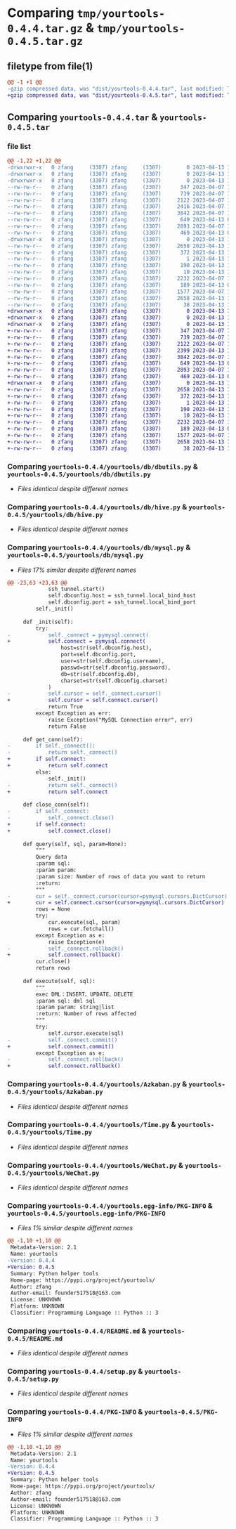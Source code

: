 # Comparing `tmp/yourtools-0.4.4.tar.gz` & `tmp/yourtools-0.4.5.tar.gz`

## filetype from file(1)

```diff
@@ -1 +1 @@
-gzip compressed data, was "dist/yourtools-0.4.4.tar", last modified: Thu Apr 13 10:16:05 2023, max compression
+gzip compressed data, was "dist/yourtools-0.4.5.tar", last modified: Thu Apr 13 10:55:04 2023, max compression
```

## Comparing `yourtools-0.4.4.tar` & `yourtools-0.4.5.tar`

### file list

```diff
@@ -1,22 +1,22 @@
-drwxrwxr-x   0 zfang     (3307) zfang     (3307)        0 2023-04-13 10:16:05.000000 yourtools-0.4.4/
-drwxrwxr-x   0 zfang     (3307) zfang     (3307)        0 2023-04-13 10:16:05.000000 yourtools-0.4.4/yourtools/
-drwxrwxr-x   0 zfang     (3307) zfang     (3307)        0 2023-04-13 10:16:05.000000 yourtools-0.4.4/yourtools/db/
--rw-rw-r--   0 zfang     (3307) zfang     (3307)      347 2023-04-07 10:28:09.000000 yourtools-0.4.4/yourtools/db/__init__.py
--rw-rw-r--   0 zfang     (3307) zfang     (3307)      739 2023-04-07 10:28:09.000000 yourtools-0.4.4/yourtools/db/dbutils.py
--rw-rw-r--   0 zfang     (3307) zfang     (3307)     2122 2023-04-07 10:28:09.000000 yourtools-0.4.4/yourtools/db/hive.py
--rw-rw-r--   0 zfang     (3307) zfang     (3307)     2416 2023-04-07 10:28:09.000000 yourtools-0.4.4/yourtools/db/mysql.py
--rw-rw-r--   0 zfang     (3307) zfang     (3307)     3842 2023-04-07 10:28:09.000000 yourtools-0.4.4/yourtools/Azkaban.py
--rw-rw-r--   0 zfang     (3307) zfang     (3307)      649 2023-04-13 09:13:14.000000 yourtools-0.4.4/yourtools/Time.py
--rw-rw-r--   0 zfang     (3307) zfang     (3307)     2893 2023-04-07 10:28:09.000000 yourtools-0.4.4/yourtools/WeChat.py
--rw-rw-r--   0 zfang     (3307) zfang     (3307)      469 2023-04-13 08:48:52.000000 yourtools-0.4.4/yourtools/__init__.py
-drwxrwxr-x   0 zfang     (3307) zfang     (3307)        0 2023-04-13 10:16:05.000000 yourtools-0.4.4/yourtools.egg-info/
--rw-rw-r--   0 zfang     (3307) zfang     (3307)     2658 2023-04-13 10:16:05.000000 yourtools-0.4.4/yourtools.egg-info/PKG-INFO
--rw-rw-r--   0 zfang     (3307) zfang     (3307)      372 2023-04-13 10:16:05.000000 yourtools-0.4.4/yourtools.egg-info/SOURCES.txt
--rw-rw-r--   0 zfang     (3307) zfang     (3307)        1 2023-04-13 10:16:05.000000 yourtools-0.4.4/yourtools.egg-info/dependency_links.txt
--rw-rw-r--   0 zfang     (3307) zfang     (3307)      190 2023-04-13 10:16:05.000000 yourtools-0.4.4/yourtools.egg-info/requires.txt
--rw-rw-r--   0 zfang     (3307) zfang     (3307)       10 2023-04-13 10:16:05.000000 yourtools-0.4.4/yourtools.egg-info/top_level.txt
--rw-rw-r--   0 zfang     (3307) zfang     (3307)     2232 2023-04-07 10:28:09.000000 yourtools-0.4.4/README.md
--rw-rw-r--   0 zfang     (3307) zfang     (3307)      189 2023-04-13 08:31:32.000000 yourtools-0.4.4/requirements.txt
--rw-rw-r--   0 zfang     (3307) zfang     (3307)     1577 2023-04-07 10:28:09.000000 yourtools-0.4.4/setup.py
--rw-rw-r--   0 zfang     (3307) zfang     (3307)     2658 2023-04-13 10:16:05.000000 yourtools-0.4.4/PKG-INFO
--rw-rw-r--   0 zfang     (3307) zfang     (3307)       38 2023-04-13 10:16:05.000000 yourtools-0.4.4/setup.cfg
+drwxrwxr-x   0 zfang     (3307) zfang     (3307)        0 2023-04-13 10:55:04.000000 yourtools-0.4.5/
+drwxrwxr-x   0 zfang     (3307) zfang     (3307)        0 2023-04-13 10:55:04.000000 yourtools-0.4.5/yourtools/
+drwxrwxr-x   0 zfang     (3307) zfang     (3307)        0 2023-04-13 10:55:04.000000 yourtools-0.4.5/yourtools/db/
+-rw-rw-r--   0 zfang     (3307) zfang     (3307)      347 2023-04-07 10:28:09.000000 yourtools-0.4.5/yourtools/db/__init__.py
+-rw-rw-r--   0 zfang     (3307) zfang     (3307)      739 2023-04-07 10:28:09.000000 yourtools-0.4.5/yourtools/db/dbutils.py
+-rw-rw-r--   0 zfang     (3307) zfang     (3307)     2122 2023-04-07 10:28:09.000000 yourtools-0.4.5/yourtools/db/hive.py
+-rw-rw-r--   0 zfang     (3307) zfang     (3307)     2399 2023-04-13 10:15:47.000000 yourtools-0.4.5/yourtools/db/mysql.py
+-rw-rw-r--   0 zfang     (3307) zfang     (3307)     3842 2023-04-07 10:28:09.000000 yourtools-0.4.5/yourtools/Azkaban.py
+-rw-rw-r--   0 zfang     (3307) zfang     (3307)      649 2023-04-13 09:13:14.000000 yourtools-0.4.5/yourtools/Time.py
+-rw-rw-r--   0 zfang     (3307) zfang     (3307)     2893 2023-04-07 10:28:09.000000 yourtools-0.4.5/yourtools/WeChat.py
+-rw-rw-r--   0 zfang     (3307) zfang     (3307)      469 2023-04-13 08:48:52.000000 yourtools-0.4.5/yourtools/__init__.py
+drwxrwxr-x   0 zfang     (3307) zfang     (3307)        0 2023-04-13 10:55:04.000000 yourtools-0.4.5/yourtools.egg-info/
+-rw-rw-r--   0 zfang     (3307) zfang     (3307)     2658 2023-04-13 10:55:04.000000 yourtools-0.4.5/yourtools.egg-info/PKG-INFO
+-rw-rw-r--   0 zfang     (3307) zfang     (3307)      372 2023-04-13 10:55:04.000000 yourtools-0.4.5/yourtools.egg-info/SOURCES.txt
+-rw-rw-r--   0 zfang     (3307) zfang     (3307)        1 2023-04-13 10:55:04.000000 yourtools-0.4.5/yourtools.egg-info/dependency_links.txt
+-rw-rw-r--   0 zfang     (3307) zfang     (3307)      190 2023-04-13 10:55:04.000000 yourtools-0.4.5/yourtools.egg-info/requires.txt
+-rw-rw-r--   0 zfang     (3307) zfang     (3307)       10 2023-04-13 10:55:04.000000 yourtools-0.4.5/yourtools.egg-info/top_level.txt
+-rw-rw-r--   0 zfang     (3307) zfang     (3307)     2232 2023-04-07 10:28:09.000000 yourtools-0.4.5/README.md
+-rw-rw-r--   0 zfang     (3307) zfang     (3307)      189 2023-04-13 08:31:32.000000 yourtools-0.4.5/requirements.txt
+-rw-rw-r--   0 zfang     (3307) zfang     (3307)     1577 2023-04-07 10:28:09.000000 yourtools-0.4.5/setup.py
+-rw-rw-r--   0 zfang     (3307) zfang     (3307)     2658 2023-04-13 10:55:04.000000 yourtools-0.4.5/PKG-INFO
+-rw-rw-r--   0 zfang     (3307) zfang     (3307)       38 2023-04-13 10:55:04.000000 yourtools-0.4.5/setup.cfg
```

### Comparing `yourtools-0.4.4/yourtools/db/dbutils.py` & `yourtools-0.4.5/yourtools/db/dbutils.py`

 * *Files identical despite different names*

### Comparing `yourtools-0.4.4/yourtools/db/hive.py` & `yourtools-0.4.5/yourtools/db/hive.py`

 * *Files identical despite different names*

### Comparing `yourtools-0.4.4/yourtools/db/mysql.py` & `yourtools-0.4.5/yourtools/db/mysql.py`

 * *Files 17% similar despite different names*

```diff
@@ -23,63 +23,63 @@
             ssh_tunnel.start()
             self.dbconfig.host = ssh_tunnel.local_bind_host
             self.dbconfig.port = ssh_tunnel.local_bind_port
         self._init()
 
     def _init(self):
         try:
-            self._connect = pymysql.connect(
+            self.connect = pymysql.connect(
                 host=str(self.dbconfig.host),
                 port=self.dbconfig.port,
                 user=str(self.dbconfig.username),
                 passwd=str(self.dbconfig.password),
                 db=str(self.dbconfig.db),
                 charset=str(self.dbconfig.charset)
             )
-            self.cursor = self._connect.cursor()
+            self.cursor = self.connect.cursor()
             return True
         except Exception as err:
             raise Exception("MySQL Connection error", err)
             return False
 
     def get_conn(self):
-        if self._connect():
-            return self._connect()
+        if self.connect:
+            return self.connect
         else:
             self._init()
-            return self._connect()
+            return self.connect
 
     def close_conn(self):
-        if self._connect:
-            self._connect.close()
+        if self.connect:
+            self.connect.close()
 
     def query(self, sql, param=None):
         """
         Query data
         :param sql:
         :param param:
         :param size: Number of rows of data you want to return
         :return:
         """
-        cur = self._connect.cursor(cursor=pymysql.cursors.DictCursor)
+        cur = self.connect.cursor(cursor=pymysql.cursors.DictCursor)
         rows = None
         try:
             cur.execute(sql, param)
             rows = cur.fetchall()
         except Exception as e:
             raise Exception(e)
-            self._connect.rollback()
+            self.connect.rollback()
         cur.close()
         return rows
 
     def execute(self, sql):
         """
         exec DML：INSERT、UPDATE、DELETE
         :param sql: dml sql
         :param param: string|list
         :return: Number of rows affected
         """
         try:
             self.cursor.execute(sql)
-            self._connect.commit()
+            self.connect.commit()
         except Exception as e:
-            self._connect.rollback()
+            self.connect.rollback()
```

### Comparing `yourtools-0.4.4/yourtools/Azkaban.py` & `yourtools-0.4.5/yourtools/Azkaban.py`

 * *Files identical despite different names*

### Comparing `yourtools-0.4.4/yourtools/Time.py` & `yourtools-0.4.5/yourtools/Time.py`

 * *Files identical despite different names*

### Comparing `yourtools-0.4.4/yourtools/WeChat.py` & `yourtools-0.4.5/yourtools/WeChat.py`

 * *Files identical despite different names*

### Comparing `yourtools-0.4.4/yourtools.egg-info/PKG-INFO` & `yourtools-0.4.5/yourtools.egg-info/PKG-INFO`

 * *Files 1% similar despite different names*

```diff
@@ -1,10 +1,10 @@
 Metadata-Version: 2.1
 Name: yourtools
-Version: 0.4.4
+Version: 0.4.5
 Summary: Python helper tools
 Home-page: https://pypi.org/project/yourtools/
 Author: zfang
 Author-email: founder517518@163.com
 License: UNKNOWN
 Platform: UNKNOWN
 Classifier: Programming Language :: Python :: 3
```

### Comparing `yourtools-0.4.4/README.md` & `yourtools-0.4.5/README.md`

 * *Files identical despite different names*

### Comparing `yourtools-0.4.4/setup.py` & `yourtools-0.4.5/setup.py`

 * *Files identical despite different names*

### Comparing `yourtools-0.4.4/PKG-INFO` & `yourtools-0.4.5/PKG-INFO`

 * *Files 1% similar despite different names*

```diff
@@ -1,10 +1,10 @@
 Metadata-Version: 2.1
 Name: yourtools
-Version: 0.4.4
+Version: 0.4.5
 Summary: Python helper tools
 Home-page: https://pypi.org/project/yourtools/
 Author: zfang
 Author-email: founder517518@163.com
 License: UNKNOWN
 Platform: UNKNOWN
 Classifier: Programming Language :: Python :: 3
```


